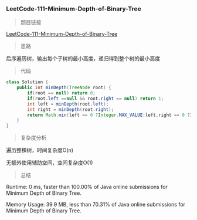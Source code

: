 ### LeetCode-111-Minimum-Depth-of-Binary-Tree

> 题目链接

[LeetCode-111-Minimum-Depth-of-Binary-Tree](https://leetcode.com/problems/minimum-depth-of-binary-tree/)

> 思路

后序遍历树，输出每个子树的最小高度，递归得到整个树的最小高度

> 代码

```java
class Solution {
    public int minDepth(TreeNode root) {
        if(root == null) return 0;
        if(root.left ==null && root.right == null) return 1;
        int left = minDepth(root.left);
        int right = minDepth(root.right);
        return Math.min(left == 0 ?Integer.MAX_VALUE:left,right == 0 ?Integer.MAX_VALUE:right) + 1;
    }
}
```

> 复杂度分析

遍历整棵树，时间复杂度O(n)

无额外使用辅助空间，空间复杂度O(1)

> 总结

Runtime: 0 ms, faster than 100.00% of Java online submissions for Minimum Depth of Binary Tree.

Memory Usage: 39.9 MB, less than 70.31% of Java online submissions for Minimum Depth of Binary Tree.
